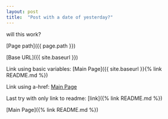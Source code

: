```yaml
---
layout: post
title:  "Post with a date of yesterday?"
---
```


will this work?

[Page path]({{ page.path }})

[Base URL]({{ site.baseurl }})

Link using basic variables: [Main Page]({{ site.baseurl }}{% link README.md %})

Link using a-href: <a href="{{ site.baseurl }}{% link README.md %}">Main Page</a>

Last try with only link to readme: [link]({% link README.md %})



[Main Page]({% link README.md %})
